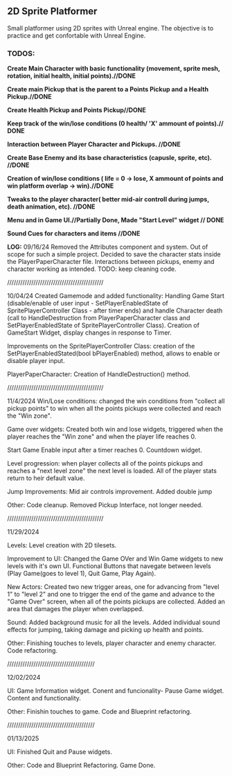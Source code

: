 ## 2D Sprite Platformer

Small platformer using 2D sprites with Unreal engine. The objective is to practice and get confortable with Unreal Engine.

### TODOS:

**Create Main Character with basic functionality (movement, sprite mesh, rotation, initial health, initial points).//DONE**

**Create main Pickup that is the parent to a Points Pickup and a Health Pickup.//DONE**

**Create Health Pickup and Points Pickup//DONE**

**Keep track of the win/lose conditions (0 health/ 'X' ammount of points).// DONE**

**Interaction between Player Character and Pickups. //DONE**

**Create Base Enemy and its base characteristics (capusle, sprite, etc). //DONE**

**Creation of win/lose conditions ( life = 0 -> lose,  X ammount of points and win platform overlap -> win).//DONE**

**Tweaks to the player character( better mid-air controll during jumps, death animation, etc). //DONE**

**Menu and in Game UI.//Partially Done, Made "Start Level" widget // DONE**

**Sound Cues for characters and items //DONE**


**LOG:**
09/16/24
Removed the Attributes component and system. Out of scope for such a simple project. 
Decided to save the character stats inside the PlayerPaperCharacter file. 
Interactions between pickups, enemy and character working as intended. 
TODO: keep cleaning code.

////////////////////////////////////////////

10/04/24
Created Gamemode and added functionality:
Handling Game Start (disable/enable of user input - SetPlayerEnabledState of SpritePlayerController Class - after timer ends) and handle Character death (call to HandleDestruction from PlayerPaperCharacter class and SetPlayerEnabledState of SpritePlayerController Class).
Creation of GameStart Widget, display changes in response to Timer.

Improvements on the SpritePlayerController Class: creation of the SetPlayerEnabledStated(bool bPlayerEnabled) method, allows to enable or disable player input.

PlayerPaperCharacter: 
Creation of HandleDestruction() method.

////////////////////////////////////////////

11/4/2024
Win/Lose conditions:
changed the win conditions from "collect all pickup points" to win when all the points pickups were collected and reach the "Win zone".

Game over widgets:
Created both win and lose widgets, triggered when the player reaches the "Win zone" and when the player life reaches 0.

Start Game
Enable input after a timer reaches 0.
Countdown widget.

Level progression:
when player collects all of the points pickups and reaches a "next level zone" the next level is loaded. All of the player stats return to heir default value.

Jump Improvements:
Mid air controls improvement.
Added double jump

Other:
Code cleanup.
Removed Pickup Interface, not longer needed.

////////////////////////////////////////////

11/29/2024

Levels:
Level creation with 2D tilesets.

Improvement to UI:
Changed the Game OVer and Win Game widgets to new levels with it's own UI. 
Functional Buttons that navegate between levels (Play Game(goes to level 1), Quit Game, Play Again).

New Actors:
Created two new trigger areas, one for advancing from "level 1" to "level 2" and one to trigger the end of the game and advance to the "Game Over" screen, when all of the points pickups are collected.
Added an area that damages the player when overlapped.

Sound:
Added background music for all the levels.
Added individual sound effects for jumping, taking damage and picking up health and points.

Other:
Finishing touches to levels, player character and enemy character.
Code refactoring.

////////////////////////////////////////

12/02/2024

UI:
Game Information widget. Conent and funcionality-
Pause Game widget. Content and functionality.

Other:
Finishin touches to game.
Code and Blueprint refactoring.

////////////////////////////////////////

01/13/2025

UI:
Finished Quit and Pause widgets.

Other:
Code and Blueprint Refactoring.
Game Done.
